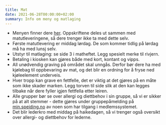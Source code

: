 ```yaml
---
title: Mat
date: 2021-06-28T00:00:00+02:00
summary: Info om meny og matlaging
---
```


- Menyen finner dere <a href="/info/mat/Agenda-Mathefte-Setnesmoen-2021.pdf" target="_blank">her</a>. Oppskriftene deles ut sammen med matutleveringene, så dere trenger ikke ta med dette selv.
- Første matutlevering er middag lørdag. De som kommer tidlig på lørdag må ha med lunsj selv.
- Utstyr til matlaging: se side 3 i matheftet. Legg spesielt merke til rivjern.
- Betaling i kiosken kan gjøres både med kort, kontant og vipps.
- All unødvendig graving på området skal unngås. Derfor bør dere ha med kjølebag til oppbevaring av mat, og det blir en ordning for å fryse ned kjøleelement underveis.
- Hver tropp kan grave en fettfelle, det er viktig at det gjøres på en måte som ikke skader marken. Legg torven til side slik at den kan legges tilbake når dere fyller igjen fettfella etter leiren.
- Alle grupper bør se over allergi og diettbehov i sin gruppe, så vi er sikker på at alt stemmer - dette gjøres under gruppepåmelding på [min.speiding.no](https://min.speiding.no/activities/view/2331) av noen som har tilgang i medlemssystemet.
- Det blir lederkro med middag på haikedagen, så vi trenger også oversikt over allergi- og diettbehov for lederne.
